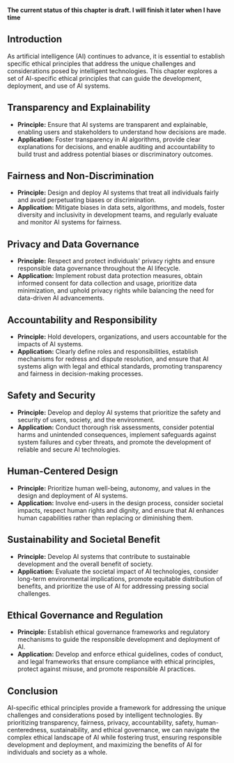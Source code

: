 **The current status of this chapter is draft. I will finish it later when I have time**

Introduction
------------

As artificial intelligence (AI) continues to advance, it is essential to establish specific ethical principles that address the unique challenges and considerations posed by intelligent technologies. This chapter explores a set of AI-specific ethical principles that can guide the development, deployment, and use of AI systems.

Transparency and Explainability
-------------------------------

* **Principle:** Ensure that AI systems are transparent and explainable, enabling users and stakeholders to understand how decisions are made.
* **Application:** Foster transparency in AI algorithms, provide clear explanations for decisions, and enable auditing and accountability to build trust and address potential biases or discriminatory outcomes.

Fairness and Non-Discrimination
-------------------------------

* **Principle:** Design and deploy AI systems that treat all individuals fairly and avoid perpetuating biases or discrimination.
* **Application:** Mitigate biases in data sets, algorithms, and models, foster diversity and inclusivity in development teams, and regularly evaluate and monitor AI systems for fairness.

Privacy and Data Governance
---------------------------

* **Principle:** Respect and protect individuals' privacy rights and ensure responsible data governance throughout the AI lifecycle.
* **Application:** Implement robust data protection measures, obtain informed consent for data collection and usage, prioritize data minimization, and uphold privacy rights while balancing the need for data-driven AI advancements.

Accountability and Responsibility
---------------------------------

* **Principle:** Hold developers, organizations, and users accountable for the impacts of AI systems.
* **Application:** Clearly define roles and responsibilities, establish mechanisms for redress and dispute resolution, and ensure that AI systems align with legal and ethical standards, promoting transparency and fairness in decision-making processes.

Safety and Security
-------------------

* **Principle:** Develop and deploy AI systems that prioritize the safety and security of users, society, and the environment.
* **Application:** Conduct thorough risk assessments, consider potential harms and unintended consequences, implement safeguards against system failures and cyber threats, and promote the development of reliable and secure AI technologies.

Human-Centered Design
---------------------

* **Principle:** Prioritize human well-being, autonomy, and values in the design and deployment of AI systems.
* **Application:** Involve end-users in the design process, consider societal impacts, respect human rights and dignity, and ensure that AI enhances human capabilities rather than replacing or diminishing them.

Sustainability and Societal Benefit
-----------------------------------

* **Principle:** Develop AI systems that contribute to sustainable development and the overall benefit of society.
* **Application:** Evaluate the societal impact of AI technologies, consider long-term environmental implications, promote equitable distribution of benefits, and prioritize the use of AI for addressing pressing social challenges.

Ethical Governance and Regulation
---------------------------------

* **Principle:** Establish ethical governance frameworks and regulatory mechanisms to guide the responsible development and deployment of AI.
* **Application:** Develop and enforce ethical guidelines, codes of conduct, and legal frameworks that ensure compliance with ethical principles, protect against misuse, and promote responsible AI practices.

Conclusion
----------

AI-specific ethical principles provide a framework for addressing the unique challenges and considerations posed by intelligent technologies. By prioritizing transparency, fairness, privacy, accountability, safety, human-centeredness, sustainability, and ethical governance, we can navigate the complex ethical landscape of AI while fostering trust, ensuring responsible development and deployment, and maximizing the benefits of AI for individuals and society as a whole.

